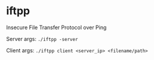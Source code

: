 # iftpp
Insecure File Transfer Protocol over Ping

Server args: `./iftpp -server`

Client args: `./iftpp client <server_ip> <filename/path>`
